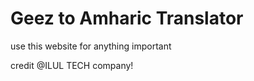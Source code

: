 # Geez to Amharic Translator 

use this website for anything important  

credit @ILUL TECH company!